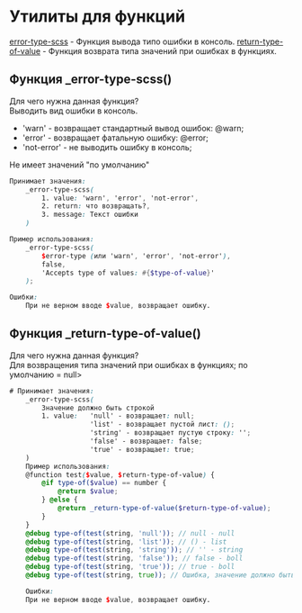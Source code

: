 # Утилиты для функций
[error-type-scss](#функция-_error-type-scss) - Функция вывода типо ошибки в консоль. 
[return-type-of-value](#функция-_return-type-of-value) - Функция возврата типа значений при ошибках в функциях.


## Функция _error-type-scss() 
[id]: return-type-of-value

Для чего нужна данная функция? <br />
Выводить вид ошибки в консоль.

* 'warn' - возвращает стандартный вывод ошибок: @warn;
* 'error' -  возвращает фатальную ошибку: @error;
* 'not-error' - не выводить ошибку в консоль;

Не имеет значений "по умолчанию"

```scss
Принимает значения:
    _error-type-scss(
        1. value: 'warn', 'error', 'not-error',
        2. return: что возвращать?,
        3. message: Текст ошибки
    )

Пример использования:
    _error-type-scss(
        $error-type (или 'warn', 'error', 'not-error'),
        false,
        'Accepts type of values: #{$type-of-value}'
    ); 

Ошибки:
    При не верном вводе $value, возвращает ошибку.
```
[id]: return-type-of-value
## Функция _return-type-of-value()

Для чего нужна данная функция? <br />
Для возвращения типа значений при ошибках в функциях;
по умолчанию = null>

```scss
# Принимает значения:
    _error-type-scss(
        Значение должно быть строкой
        1. value:   'null' - возвращает: null;
                    'list' - возвращает пустой лист: ();
                    'string' - возвращает пустую строку: '';
                    'false' - возвращает: false;
                    'true' - возвращает: true;
    )
    Пример использования:
    @function test($value, $return-type-of-value) {
        @if type-of($value) == number {
            @return $value;
        } @else {
            @return _return-type-of-value($return-type-of-value);
        }
    }
    @debug type-of(test(string, 'null')); // null - null
    @debug type-of(test(string, 'list')); // () - list
    @debug type-of(test(string, 'string')); // '' - string
    @debug type-of(test(string, 'false')); // false - boll
    @debug type-of(test(string, 'true')); // true - boll
    @debug type-of(test(string, true)); // Ошибка, значение должно быть строкой

    Ошибки:
    При не верном вводе $value, возвращает ошибку.
```
